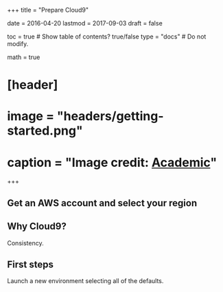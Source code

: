 +++
title = "Prepare Cloud9"

date = 2016-04-20
lastmod = 2017-09-03
draft = false

toc = true  # Show table of contents? true/false
type = "docs"  # Do not modify.

math = true

# [header]
# image = "headers/getting-started.png"
# caption = "Image credit: [**Academic**](https://github.com/gcushen/hugo-academic/)"


+++

## Get an AWS account and select your region

## Why Cloud9?
Consistency.

## First steps
Launch a new environment selecting all of the defaults.
